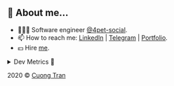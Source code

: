 ## 🦄 About me...

- 🧑🏻‍💻 Software engineer [@4pet-social](https://github.com/4pet-social).
- 📫 How to reach me: [LinkedIn](https://linkedin.com/in/103cuong) | [Telegram](https://t.me/cuong103) | [Portfolio](https://103cuong.github.io/).
- 💵 Hire [me](mailto:103cuong@gmail.com).

<details><summary>Dev Metrics 💅</summary>

<!--START_SECTION:waka-->
![Profile Views](http://img.shields.io/badge/Profile%20Views-15-blue)

![Lines of code](https://img.shields.io/badge/From%20Hello%20World%20I%27ve%20Written-17.6%20million%20lines%20of%20code-blue)

**🐱 My Github Data** 

> 🏆 2,247 Contributions in the Year 2020
 > 
> 📦 497.1 kB Used in Github's Storage 
 > 
> 💼 Opted to Hire
 > 
> 📜 154 Public Repositories
 > 
> 🔑 0 Private Repository 
 > 
**I'm a Night 🦉** 

```text
🌞 Morning    65 commits     ███░░░░░░░░░░░░░░░░░░░░░░   11.71% 
🌆 Daytime    164 commits    ███████░░░░░░░░░░░░░░░░░░   29.55% 
🌃 Evening    205 commits    █████████░░░░░░░░░░░░░░░░   36.94% 
🌙 Night      121 commits    █████░░░░░░░░░░░░░░░░░░░░   21.8%

```
📅 **I'm Most Productive on Thursday** 

```text
Monday       55 commits     ██░░░░░░░░░░░░░░░░░░░░░░░   9.91% 
Tuesday      94 commits     ████░░░░░░░░░░░░░░░░░░░░░   16.94% 
Wednesday    50 commits     ██░░░░░░░░░░░░░░░░░░░░░░░   9.01% 
Thursday     115 commits    █████░░░░░░░░░░░░░░░░░░░░   20.72% 
Friday       75 commits     ███░░░░░░░░░░░░░░░░░░░░░░   13.51% 
Saturday     75 commits     ███░░░░░░░░░░░░░░░░░░░░░░   13.51% 
Sunday       91 commits     ████░░░░░░░░░░░░░░░░░░░░░   16.4%

```


📊 **This Week I Spent My Time On** 

```text
⌚︎ Time Zone: Asia/Ho_Chi_Minh

💬 Programming Languages: 
TypeScript               31 hrs 27 mins      ██████████████████░░░░░░░   73.91% 
YAML                     3 hrs 57 mins       ██░░░░░░░░░░░░░░░░░░░░░░░   9.3% 
JSON                     2 hrs 50 mins       █░░░░░░░░░░░░░░░░░░░░░░░░   6.69% 
Markdown                 2 hrs 4 mins        █░░░░░░░░░░░░░░░░░░░░░░░░   4.86% 
Other                    38 mins             ░░░░░░░░░░░░░░░░░░░░░░░░░   1.51%

🔥 Editors: 
WebStorm                 37 hrs 24 mins      ██████████████████████░░░   87.88% 
VS Code                  5 hrs 9 mins        ███░░░░░░░░░░░░░░░░░░░░░░   12.12%

```

**I Mostly Code in TypeScript** 

```text
TypeScript               43 repos            ██████████░░░░░░░░░░░░░░░   43.43% 
JavaScript               25 repos            ██████░░░░░░░░░░░░░░░░░░░   25.25% 
Go                       18 repos            ████░░░░░░░░░░░░░░░░░░░░░   18.18% 
Shell                    4 repos             █░░░░░░░░░░░░░░░░░░░░░░░░   4.04% 
Dart                     2 repos             ░░░░░░░░░░░░░░░░░░░░░░░░░   2.02%

```



<!--END_SECTION:waka-->
</details>

2020 © [Cuong Tran](https://github.com/103cuong)
